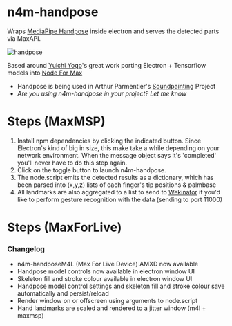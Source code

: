 # n4m-handpose
Wraps [MediaPipe Handpose](https://github.com/tensorflow/tfjs-models/tree/master/handpose) inside electron and serves the detected parts via MaxAPI.

![handpose](https://user-images.githubusercontent.com/43569216/81646758-261df680-946f-11ea-825a-81d8d81abe4e.gif)

Based around [Yuichi Yogo](https://github.com/yuichkun)'s great work porting Electron + Tensorflow models into [Node For Max](https://github.com/Cycling74/n4m-examples)

- Handpose is being used in Arthur Parmentier's [Soundpainting](https://github.com/arthur-parmentier/soundpainting-signs-gestures-recognition) Project
- *Are you using n4m-handpose in your project? Let me know*


# Steps (MaxMSP)
1. Install npm dependencies by clicking the indicated button. Since Electron's kind of big in size, this make take a while depending on your network environment. When the message object says it's 'completed' you'll never have to do this step again.
2. Click on the toggle button to launch n4m-handpose. 
3. The node.script emits the detected results as a dictionary, which has been parsed into (x,y,z) lists of each finger's tip positions & palmbase
4. All landmarks are also aggregated to a list to send to [Wekinator](http://www.wekinator.org/) if you'd like to perform gesture recognition with the data (sending to port 11000)

# Steps (MaxForLive)

### Changelog
- n4m-handposeM4L (Max For Live Device) AMXD now available
- Handpose model controls now available in electron window UI
- Skeleton fill and stroke colour available in electron window UI
- Handpose model control settings and skeleton fill and stroke colour save automatically and persist/reload 
- Render window on or offscreen using arguments to node.script
- Hand landmarks are scaled and rendered to a jitter window (m4l + maxmsp)
